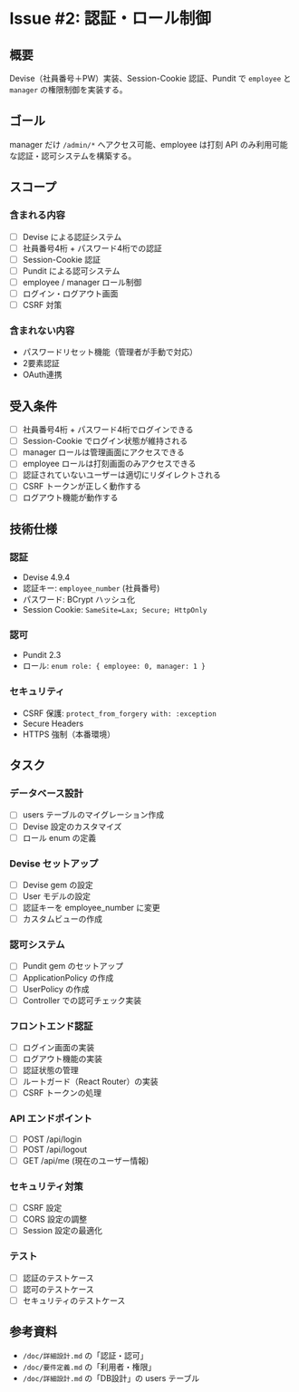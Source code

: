 # Issue #2: 認証・ロール制御

## 概要
Devise（社員番号＋PW）実装、Session-Cookie 認証、Pundit で `employee` と `manager` の権限制御を実装する。

## ゴール
manager だけ `/admin/*` へアクセス可能、employee は打刻 API のみ利用可能な認証・認可システムを構築する。

## スコープ

### 含まれる内容
- [ ] Devise による認証システム
- [ ] 社員番号4桁 + パスワード4桁での認証
- [ ] Session-Cookie 認証
- [ ] Pundit による認可システム
- [ ] employee / manager ロール制御
- [ ] ログイン・ログアウト画面
- [ ] CSRF 対策

### 含まれない内容
- パスワードリセット機能（管理者が手動で対応）
- 2要素認証
- OAuth連携

## 受入条件

- [ ] 社員番号4桁 + パスワード4桁でログインできる
- [ ] Session-Cookie でログイン状態が維持される
- [ ] manager ロールは管理画面にアクセスできる
- [ ] employee ロールは打刻画面のみアクセスできる
- [ ] 認証されていないユーザーは適切にリダイレクトされる
- [ ] CSRF トークンが正しく動作する
- [ ] ログアウト機能が動作する

## 技術仕様

### 認証
- Devise 4.9.4
- 認証キー: `employee_number` (社員番号)
- パスワード: BCrypt ハッシュ化
- Session Cookie: `SameSite=Lax; Secure; HttpOnly`

### 認可
- Pundit 2.3
- ロール: `enum role: { employee: 0, manager: 1 }`

### セキュリティ
- CSRF 保護: `protect_from_forgery with: :exception`
- Secure Headers
- HTTPS 強制（本番環境）

## タスク

### データベース設計
- [ ] users テーブルのマイグレーション作成
- [ ] Devise 設定のカスタマイズ
- [ ] ロール enum の定義

### Devise セットアップ
- [ ] Devise gem の設定
- [ ] User モデルの設定
- [ ] 認証キーを employee_number に変更
- [ ] カスタムビューの作成

### 認可システム
- [ ] Pundit gem のセットアップ
- [ ] ApplicationPolicy の作成
- [ ] UserPolicy の作成
- [ ] Controller での認可チェック実装

### フロントエンド認証
- [ ] ログイン画面の実装
- [ ] ログアウト機能の実装
- [ ] 認証状態の管理
- [ ] ルートガード（React Router）の実装
- [ ] CSRF トークンの処理

### API エンドポイント
- [ ] POST /api/login
- [ ] POST /api/logout
- [ ] GET /api/me (現在のユーザー情報)

### セキュリティ対策
- [ ] CSRF 設定
- [ ] CORS 設定の調整
- [ ] Session 設定の最適化

### テスト
- [ ] 認証のテストケース
- [ ] 認可のテストケース
- [ ] セキュリティのテストケース

## 参考資料
- `/doc/詳細設計.md` の「認証・認可」
- `/doc/要件定義.md` の「利用者・権限」
- `/doc/詳細設計.md` の「DB設計」の users テーブル
